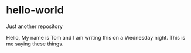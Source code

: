 # hello-world
Just another repository

Hello, My name is Tom and I am writing this on a Wednesday night.
This is me saying these things.
